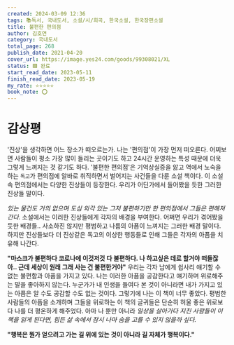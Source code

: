 ```yaml
---
created: 2024-03-09 12:36
tags: 📚독서, 국내도서, 소설/시/희곡, 한국소설, 한국장편소설
title: 불편한 편의점
author: 김호연
category: 국내도서
total_page: 268
publish_date: 2021-04-20
cover_url: https://image.yes24.com/goods/99308021/XL
status: 🟩 완료
start_read_date: 2023-05-11
finish_read_date: 2023-05-19
my_rate: ⭐⭐⭐⭐⭐
book_note: ⭕
---
```


# 감상평
'진상'을 생각하면 어느 장소가 떠오르는가. 나는 '편의점'이 가장 먼저 떠오른다. 어찌보면 사람들이 평소 가장 많이 들리는 곳이기도 하고 24시간 운영하는 특성 때문에 더욱 그렇게 느껴지는 것 같기도 하다. '불편한 편의점'은 기억상실증을 앓고 역에서 노숙을 하는 `독고`가 편의점에 알바로 취직하면서 벌어지는 사건들을 다룬 소설 책이다. 이 소설 속 편의점에서는 다양한 진상들이 등장한다. 우리가 어딘가에서 들어봤을 듯한 그러한 진상들 말이다. 

*있는 물건도 거의 없으며 도심 외각 있는 그저 불편하기만 한 편의점에서 그들은 편해져간다.* 
소설에서는 이러한 진상들에게 각자의 배경을 부여한다.  어쩌면 우리가 겪어봤을 듯한 배경들.. 사소하진 않지만 평범하고 나름의 아픔이 느껴지는 그러한 배경 말이다. 하지만 진상들보다 더 진상같은 독고의 이상한 행동들로 인해 그들은 각자의 아픔을 치유해 나간다. 

**"마스크가 불편하다 코로나에 이것저것 다 불편하다. 나 하고싶은 데로 할거야 떠들잖아.. 
근데 세상이 원래 그래 사는 건 불편한거야"**
우리는 각자 남에게 쉽사리 얘기할 수 없는 불편함과 아픔을 가지고 있다. 나는 이러한 아픔을 공감한다고 얘기하며 위로해주는 말을 좋아하지 않는다. 누군가가 내 인생을 들여다 본 것이 아니라면 내가 가지고 있는 아픔은 알 수도 공감할 수도 없는 것이다. 그렇기에 나는 이 책이 너무 좋았다. 평범한 사람들의 아픔을 소개하며 그들을 위로하는 이 책의 글귀들은 단순히 허울 좋은 위로보다 나를 더 평온하게 해주었다. 아마 나 뿐만 아니라 *일상을 살아가다 지친 사람들이 이 책을 읽게 된다면, 힘든 삶 속에서 잠시 나마 숨을 고를 수 있지 않을까 싶다.*

**"행복은 뭔가 얻으려고 가는 길 위에 있는 것이 아니라 길 자체가 행복이다."**